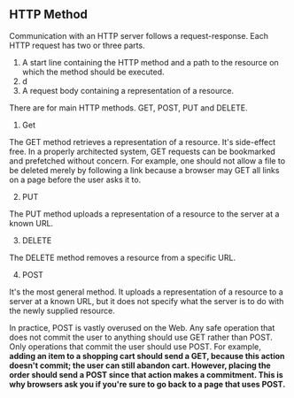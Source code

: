 ## HTTP Method

Communication with an HTTP server follows a request-response. Each HTTP
request has two or three parts. 

1. A start line containing the HTTP method and a path to the resource on which the method should be executed. 
2. d
3. A request body containing a representation of a resource. 

There are for main HTTP methods. GET, POST, PUT and DELETE. 

1. Get

The GET method retrieves a representation of a resource. It's side-effect free. 
In a properly architected system, GET requests can be bookmarked and prefetched without concern. 
For example, one should not allow a file to be deleted merely by
following a link because a browser may GET all links on a page before 
the user asks it to. 

2. PUT

The PUT method uploads a representation of a resource to the server at a known URL. 

3. DELETE

The DELETE method removes a resource from a specific URL. 

4. POST 

It's the most general method. It uploads a representation of a resource to a 
server at a known URL, but it does not specify what the server is 
to do with the newly supplied resource. 

In practice, POST is vastly overused on the Web. Any safe operation that does not
commit the user to anything should use GET rather than POST. Only operations 
that commit the user should use POST. For example, **adding an item to a shopping
cart should send a GET, because this action doesn't commit; the user can still abandon
cart. However, placing the order should send a POST since that action makes
a commitment. This is why browsers ask you if you're sure to go back to a page that uses POST.**

